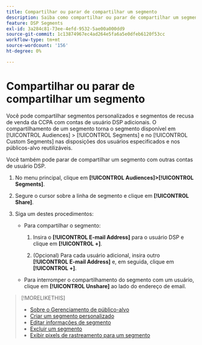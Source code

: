 ```yaml
---
title: Compartilhar ou parar de compartilhar um segmento
description: Saiba como compartilhar ou parar de compartilhar um segmento de recusa de venda personalizado ou da CCPA com outras contas de usuário DSP.
feature: DSP Segments
exl-id: 3a284c81-73ee-4efd-9532-5ae00a000dd9
source-git-commit: 1c13874967ec4ad264e5fa6a5e0dfeb6120f53cc
workflow-type: tm+mt
source-wordcount: '156'
ht-degree: 0%

---
```


# Compartilhar ou parar de compartilhar um segmento

Você pode compartilhar segmentos personalizados e segmentos de recusa de venda da CCPA com contas de usuário DSP adicionais. O compartilhamento de um segmento torna o segmento disponível em [!UICONTROL Audiences] > [!UICONTROL Segments] e no [!UICONTROL Custom Segments] nas disposições dos usuários especificados e nos públicos-alvo reutilizáveis.

Você também pode parar de compartilhar um segmento com outras contas de usuário DSP.

1. No menu principal, clique em **[!UICONTROL Audiences]>[!UICONTROL Segments]**.

1. Segure o cursor sobre a linha de segmento e clique em **[!UICONTROL Share]**.

1. Siga um destes procedimentos:

   * Para compartilhar o segmento:

      1. Insira o **[!UICONTROL E-mail Address]** para o usuário DSP e clique em **[!UICONTROL +]**.

      1. (Opcional) Para cada usuário adicional, insira outro **[!UICONTROL E-mail Address]** e, em seguida, clique em **[!UICONTROL +]**.
   * Para interromper o compartilhamento do segmento com um usuário, clique em **[!UICONTROL Unshare]** ao lado do endereço de email.


>[!MORELIKETHIS]
>
>* [Sobre o Gerenciamento de público-alvo](audience-about.md)
>* [Criar um segmento personalizado](custom-segment-create.md)
>* [Editar informações de segmento](segment-edit.md)
>* [Excluir um segmento](segment-delete.md)
>* [Exibir pixels de rastreamento para um segmento](segment-view-pixels.md)

